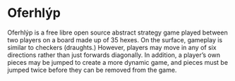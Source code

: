 # Oferhlýp
Oferhlýp is a free libre open source abstract strategy game played between two players on a board made up of 35 hexes. On the surface, gameplay is similar to checkers (draughts.) However, players may move in any of six directions rather than just forwards diagonally. In addition, a player’s own pieces may be jumped to create a more dynamic game, and pieces must be jumped twice before they can be removed from the game.
